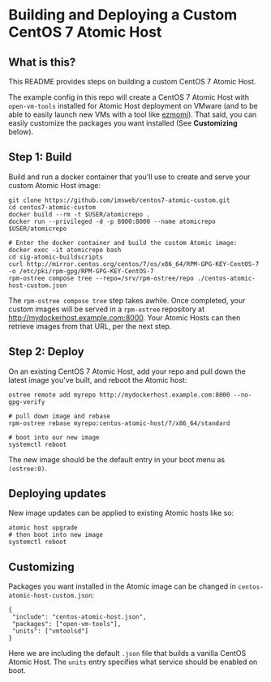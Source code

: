 # Building and Deploying a Custom CentOS 7 Atomic Host

## What is this?

This README provides steps on building a custom CentOS 7 Atomic Host. 

The example config in this repo will create a CentOS 7 Atomic Host with `open-vm-tools` installed for Atomic Host deployment on VMware (and to be able to easily launch new VMs with a tool like [ezmomi](https://github.com/imsweb/ezmomi)). That said, you can easily customize the packages you want installed (See **Customizing** below).

## Step 1: Build 

Build and run a docker container that you'll use to create and serve your custom Atomic Host image:

```
git clone https://github.com/imsweb/centos7-atomic-custom.git
cd centos7-atomic-custom
docker build --rm -t $USER/atomicrepo .
docker run --privileged -d -p 8000:8000 --name atomicrepo $USER/atomicrepo

# Enter the docker container and build the custom Atomic image:
docker exec -it atomicrepo bash
cd sig-atomic-buildscripts
curl http://mirror.centos.org/centos/7/os/x86_64/RPM-GPG-KEY-CentOS-7 -o /etc/pki/rpm-gpg/RPM-GPG-KEY-CentOS-7
rpm-ostree compose tree --repo=/srv/rpm-ostree/repo ./centos-atomic-host-custom.json
```

The `rpm-ostree compose tree` step takes awhile. Once completed, your custom images will be served in a `rpm-ostree` repository at http://mydockerhost.example.com:8000. Your Atomic Hosts can then retrieve images from that URL, per the next step.

## Step 2: Deploy

On an existing CentOS 7 Atomic Host, add your repo and pull down the latest image you've built, and reboot the Atomic host:

```
ostree remote add myrepo http://mydockerhost.example.com:8000 --no-gpg-verify

# pull down image and rebase
rpm-ostree rebase myrepo:centos-atomic-host/7/x86_64/standard

# boot into our new image
systemctl reboot
```

The new image should be the default entry in your boot menu as `(ostree:0)`.

## Deploying updates

New image updates can be applied to existing Atomic hosts like so:

```
atomic host upgrade
# then boot into new image
systemctl reboot
```

## Customizing

Packages you want installed in the Atomic image can be changed in `centos-atomic-host-custom.json`:

```
{
 "include": "centos-atomic-host.json",
 "packages": ["open-vm-tools"],
 "units": ["vmtoolsd"]
}
```

Here we are including the default `.json` file that builds a vanilla CentOS Atomic Host. The `units` entry specifies what service should be enabled on boot.
